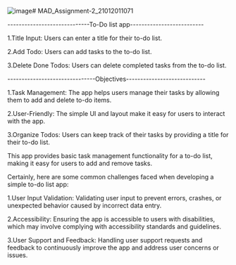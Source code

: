 ![image](https://github.com/Dhruv-patel-2004/MAD_Assignment_2_21012011071_TodosApp/assets/140106897/04ee3b85-aae2-451a-abcb-58f5240728a1)﻿# MAD_Assignment-2_21012011071

-----------------------------To-Do list app--------------------------

1.Title Input: Users can enter a title for their to-do list.

2.Add Todo: Users can add tasks to the to-do list.

3.Delete Done Todos: Users can delete completed tasks from the to-do list.

-------------------------------Objectives----------------------------

1.Task Management: The app helps users manage their tasks by allowing them to add and delete to-do items.

2.User-Friendly: The simple UI and layout make it easy for users to interact with the app.

3.Organize Todos: Users can keep track of their tasks by providing a title for their to-do list.

This app provides basic task management functionality for a to-do list, making it easy for users to add and remove tasks.

Certainly, here are some common challenges faced when developing a simple to-do list app:

1.User Input Validation: Validating user input to prevent errors, crashes, or unexpected behavior caused by incorrect data entry.

2.Accessibility: Ensuring the app is accessible to users with disabilities, which may involve complying with accessibility standards and guidelines.

3.User Support and Feedback: Handling user support requests and feedback to continuously improve the app and address user concerns or issues.

